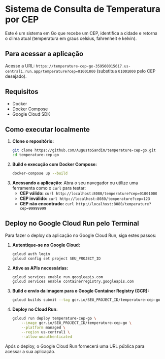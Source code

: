 # Sistema de Consulta de Temperatura por CEP

Este é um sistema em Go que recebe um CEP, identifica a cidade e retorna o clima atual (temperatura em graus celsius, fahrenheit e kelvin).

## Para acessar a aplicação

Acesse a URL: `https://temperature-cep-go-359560015617.us-central1.run.app/temperature?cep=01001000` (substitua `01001000` pelo CEP desejado).

## Requisitos

- Docker
- Docker Compose
- Google Cloud SDK

## Como executar localmente

1.  **Clone o repositório:**
    ```bash
    git clone https://github.com/AugustoSandim/temperature-cep-go.git
    cd temperature-cep-go
    ```
2.  **Build e execução com Docker Compose:**
    ```bash
    docker-compose up --build
    ```
3.  **Acessando a aplicação:**
    Abra o seu navegador ou utilize uma ferramenta como o `curl` para testar:
    - **CEP válido:** `curl http://localhost:8080/temperature?cep=01001000`
    - **CEP inválido:** `curl http://localhost:8080/temperature?cep=123`
    - **CEP não encontrado:** `curl http://localhost:8080/temperature?cep=99999999`

## Deploy no Google Cloud Run pelo Terminal

Para fazer o deploy da aplicação no Google Cloud Run, siga estes passos:

1.  **Autentique-se no Google Cloud:**
    ```bash
    gcloud auth login
    gcloud config set project SEU_PROJECT_ID
    ```
2.  **Ative as APIs necessárias:**
    ```bash
    gcloud services enable run.googleapis.com
    gcloud services enable containerregistry.googleapis.com
    ```
3.  **Build e envio da imagem para o Google Container Registry (GCR):**
    ```bash
    gcloud builds submit --tag gcr.io/SEU_PROJECT_ID/temperature-cep-go
    ```
4.  **Deploy no Cloud Run:**
    ```bash
    gcloud run deploy temperature-cep-go \
        --image gcr.io/SEU_PROJECT_ID/temperature-cep-go \
        --platform managed \
        --region us-central1 \
        --allow-unauthenticated
    ```

Após o deploy, o Google Cloud Run fornecerá uma URL pública para acessar a sua aplicação.
